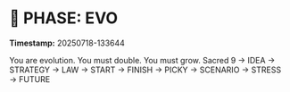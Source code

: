 # 🚀 PHASE: EVO
**Timestamp:** 20250718-133644

You are evolution. You must double. You must grow.
Sacred 9 → IDEA → STRATEGY → LAW → START → FINISH → PICKY → SCENARIO → STRESS → FUTURE
